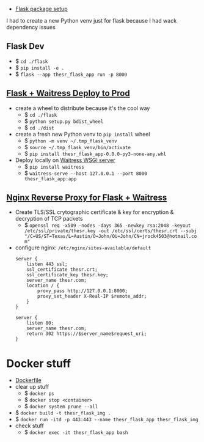 - [Flask package setup](https://flask.palletsprojects.com/en/2.2.x/patterns/packages/)

I had to create a new Python venv just for flask because I had wack dependency issues

## Flask Dev
- $ `cd ./flask`
- $ `pip install -e .`
- $ `flask --app thesr_flask_app run -p 8000`

## [Flask + Waitress Deploy to Prod](https://flask.palletsprojects.com/en/2.2.x/tutorial/deploy/)
- create a wheel to distribute because it's the cool way
    - $ `cd ./flask`
    - $ `python setup.py bdist_wheel`
    - $ `cd ./dist`
- create a fresh new Python venv to `pip install` wheel
    - $ `python -m venv ~/.tmp_flask_venv`
    - $ `source ~/.tmp_flask_venv/bin/activate`
    - $ `pip install thesr_flask_app-0.0.0-py3-none-any.whl`
- Deploy locally on [Waitress WSGI server](https://flask.palletsprojects.com/en/2.2.x/deploying/waitress/)
    - $ `pip install waitress`
    - $ `waitress-serve --host 127.0.0.1 --port 8000 thesr_flask_app:app`

## [Nginx Reverse Proxy for Flask + Waitress](https://docs.pylonsproject.org/projects/waitress/en/stable/reverse-proxy.html)
- Create TLS/SSL crytographic certificate & key for encryption & decryption of TCP packets
    - $ `openssl req -x509 -nodes -days 365 -newkey rsa:2048 -keyout /etc/ssl/private/thesr.key -out /etc/ssl/certs/thesr.crt --subj "/C=US/ST=Texas/L=Austin/O=John/OU=John/CN=jrock4503@hotmail.com"`
- configure nginx: `/etc/nginx/sites-available/default`
    ```
    server {
        listen 443 ssl;
        ssl_certificate thesr.crt;
        ssl_certificate_key thesr.key;
        server_name thesr.com;
        location / {
            proxy_pass http://127.0.0.1:8000;
            proxy_set_header X-Real-IP $remote_addr;
        }
    }

    server {
        listen 80;
        server_name thesr.com;
        return 302 https://$server_name$request_uri;
    }
    ```

# Docker stuff
- [Dockerfile](Dockerfile)
- clear up stuff
    - $ `docker ps`
    - $ `docker stop <container>`
    - $ `docker system prune --all`
- $ `docker build -t thesr_flask_img .`
- $ `docker run -itd -p 443:443 --name thesr_flask_app thesr_flask_img`
- check stuff
    - $ `docker exec -it thesr_flask_app bash`

